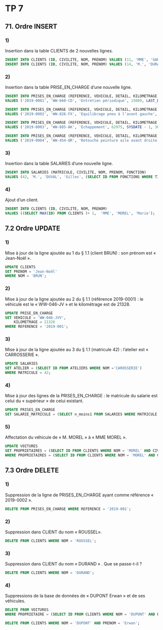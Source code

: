 # TP 7

## 71. Ordre INSERT

### 1)

Insertion dans la table CLIENTS de 2 nouvelles lignes.

```sql
INSERT INTO CLIENTS (ID, CIVILITE, NOM, PRENOM) VALUES (11, 'MME', 'GARNIER', 'Jeanne');
INSERT INTO CLIENTS (ID, CIVILITE, NOM, PRENOM) VALUES (14,	'M.', 'DURAND', 'Loïc');
```

### 2)

Insertion dans la table PRISE_EN_CHARGE d’une nouvelle ligne.

```sql
INSERT INTO PRISES_EN_CHARGE (REFERENCE, VEHICULE, DETAIL, KILOMETRAGE, DATE_DEBUT, SALARIE_MATRICULE)
VALUES ('2019-0001', 'WW-660-CD', 'Entretien périodique', 15089, LAST_DAY(ADD_MONTHS(SYSDATE, -1 )), 15);
```

```sql
INSERT INTO PRISES_EN_CHARGE (REFERENCE, VEHICULE, DETAIL, KILOMETRAGE, DATE_DEBUT, SALARIE_MATRICULE)
VALUES ('2019-0002', 'WW-826-FX', 'Equilibrage pneu à l’avant gauche', 62975, TO_DATE('2019/02/01 16:58:00', 'YYYY/MM/DD HH24:MI:SS'), 15);
```

```sql
INSERT INTO PRISES_EN_CHARGE (REFERENCE, VEHICULE, DETAIL, KILOMETRAGE, DATE_DEBUT, SALARIE_MATRICULE)
VALUES ('2019-0003', 'WW-885-AK', 'Echappement', 62975, SYSDATE - 1, 36);
```

```sql
INSERT INTO PRISES_EN_CHARGE (REFERENCE, VEHICULE, DETAIL, KILOMETRAGE, DATE_DEBUT, SALARIE_MATRICULE)
VALUES ('2019-0004', 'WW-454-QR', 'Retouche peinture aile avant droite', 3561, SYSDATE, 40);
```

### 3)

Insertion dans la table SALARIES d’une nouvelle ligne.

```sql
INSERT INTO SALARIES (MATRICULE, CIVILITE, NOM, PRENOM, FONCTION)
VALUES (42,	'M.', 'DUVAL', 'Gilles', (SELECT ID FROM FONCTIONS WHERE TITRE = 'PEINTRE'));
```

### 4)

Ajout d’un client.

```sql
INSERT INTO CLIENTS (ID, CIVILITE, NOM, PRENOM)
VALUES ((SELECT MAX(ID) FROM CLIENTS )+ 1,	'MME', 'MOREL', 'Marie');
```

## 7.2 Ordre UPDATE

### 1)

Mise à jour de la ligne ajoutée au 1 du § 1.1 (client BRUN) : son prénom est
« Jean-Noël ».

```sql
UPDATE CLIENTS
SET PRENOM = 'Jean-Noël'
WHERE NOM = 'BRUN';
```

### 2)

Mise à jour de la ligne ajoutée au 2 du § 1.1 (référence 2019-0001) : le véhicule est le « WW-046-JV » et le kilométrage est de 21328.

```sql
UPDATE PRISE_EN_CHARGE
SET VEHICULE = 'WW-046-JVV',
    KILOMETRAGE = 21326
WHERE REFERENCE = '2019-001';
```

### 3)

Mise à jour de la ligne ajoutée au 3 du § 1.1 (matricule 42) : l’atelier est « CARROSSERIE ».

```sql
UPDATE SALARIES
SET ATELIER = (SELECT ID FROM ATELIERS WHERE NOM ='CAROSSERIE')
WHERE MATRICULE = 42;
```

### 4)

Mise à jour des lignes de la PRISES_EN_CHARGE : le matricule du salarie est celui du « supérieur » de celui existant.

```sql
UPDATE PRISES_EN_CHARGE
SET SALARIE_MATRICULE = (SELECT n_moins1 FROM SALARIES WHERE MATRICULE =PRISES_EN_CHARGE.SALARIE_MATRICULE);
```

### 5)

Affectation du véhicule de « M. MOREL » à « MME MOREL ».

```sql
UPDATE VOITURES
SET PROPRIETAIRES = (SELECT ID FROM CLIENTS WHERE NOM = 'MOREL' AND CIVILITE = 'MME')
WHERE PROPRIETAIRES = (SELECT ID FROM CLIENTS WHERE NOM = 'MOREL' AND CIVILITE = 'MM');
```

## 7.3 Ordre DELETE

### 1)

Suppression de la ligne de PRISES_EN_CHARGE ayant comme référence
« 2019-0002 ».

```sql
DELETE FROM PRISES_EN_CHARGE WHERE REFERENCE = '2019-001';
```

### 2)

Suppression dans CLIENT du nom « ROUSSEL».

```sql
DELETE FROM CLIENTS WHERE NOM = 'ROUSSEL';
```

### 3)

Suppression dans CLIENT du nom « DURAND » .
Que se passe-t-il ?

```sql
DELETE FROM CLIENTS WHERE NOM = 'DURAND';
```

### 4)

Suppressions de la base de données de « DUPONT Erwan » et de ses véhicules.

```sql
DELETE FROM VOITURES
WHERE PROPRIETAIRE = (SELECT ID FROM CLIENTS WHERE NOM = 'DUPONT' AND PRENOM = 'Erwan');
```

```sql
DELETE FROM CLIENTS WHERE NOM = 'DUPONT' AND PRENOM = 'Erwan';
```
